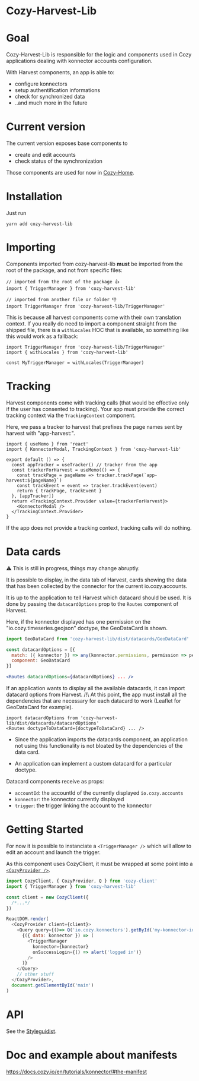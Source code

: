 # Cozy-Harvest-Lib

# Goal

Cozy-Harvest-Lib is responsible for the logic and components used in Cozy applications dealing with konnector accounts configuration.

With Harvest components, an app is able to:

- configure konnectors
- setup authentification informations
- check for synchronized data
- ..and much more in the future

# Current version

The current version exposes base components to

- create and edit accounts
- check status of the synchronization

Those components are used for now in [Cozy-Home](https://github.com/cozy/cozy-home).

# Installation

Just run

```
yarn add cozy-harvest-lib
```

# Importing

Components imported from cozy-harvest-lib **must** be imported from the root of the package, and not from specific files:

```
// imported from the root of the package 👍
import { TriggerManager } from 'cozy-harvest-lib'

// imported from another file or folder 👎
import TriggerManager from 'cozy-harvest-lib/TriggerManager'
```

This is because all harvest components come with their own translation context. If you really do need
to import a component straight from the shipped file, there is a `withLocales` HOC that is available,
so something like this would work as a fallback:

```
import TriggerManager from 'cozy-harvest-lib/TriggerManager'
import { withLocales } from 'cozy-harvest-lib'

const MyTriggerManager = withLocales(TriggerManager)
```

# Tracking

Harvest components come with tracking calls (that would be effective only if the
user has consented to tracking). Your app must provide the correct tracking
context via the `TrackingContext` component.

Here, we pass a tracker to harvest that prefixes the page names sent by harvest
with "app-harvest:".

```
import { useMemo } from 'react'
import { KonnectorModal, TrackingContext } from 'cozy-harvest-lib'

export default () => {
  const appTracker = useTracker() // tracker from the app
  const trackerForHarvest = useMemo(() => {
    const trackPage = pageName => tracker.trackPage(`app-harvest:${pageName}`)
    const trackEvent = event => tracker.trackEvent(event)
    return { trackPage, trackEvent }
  }, [appTracker])
  return <TrackingContext.Provider value={trackerForHarvest}>
    <KonnectorModal />
  </TrackingContext.Provider>
}
```

If the app does not provide a tracking context, tracking calls will do nothing.

# Data cards

⚠️ This is still in progress, things may change abruptly.

It is possible to display, in the data tab of Harvest, cards showing the data that
has been collected by the connector for the current io.cozy.accounts.

It is up to the application to tell Harvest which datacard should be used. It is done
by passing the `datacardOptions` prop to the `Routes` component of Harvest.

Here, if the konnector displayed has one permission on the "io.cozy.timeseries.geojson"
doctype, the GeoDataCard is shown.

```jsx
import GeoDataCard from 'cozy-harvest-lib/dist/datacards/GeoDataCard'

const datacardOptions = [{
  match: ({ konnector }) => any(konnector.permissions, permission => permission.type == 'io.cozy.timeseries.geojson'),
  component: GeoDataCard
}]

<Routes datacardOptions={datacardOptions} ... />
```

If an application wants to display all the available datacards, it can import
datacard options from Harvest. /!\ At this point, the app must install all the dependencies
that are necessary for each datacard to work (Leaflet for GeoDataCard for example).

```
import datacardOptions from 'cozy-harvest-lib/dist/datacards/datacardOptions'
<Routes doctypeToDataCard={doctypeToDataCard} ... />
```

- Since the application imports the datacards component, an application
  not using this functionality is not bloated by the dependencies
  of the data card.

- An application can implement a custom datacard for a particular
  doctype.

Datacard components receive as props:

- `accountId`: the accountId of the currently displayed `io.cozy.accounts`
- `konnector`: the konnector currently displayed
- `trigger`: the trigger linking the account to the konnector

# Getting Started

For now it is possible to instanciate a `<TriggerManager />` which will allow to edit an account and launch the trigger.

As this component uses CozyClient, it must be wrapped at some point into a [`<CozyProvider />`](https://github.com/cozy/cozy-client/blob/master/docs/getting-started.md#wrapping-the-app-in-a-cozyprovider).

```js
import CozyClient, { CozyProvider, Q } from 'cozy-client'
import { TriggerManager } from 'cozy-harvest-lib'

const client = new CozyClient({
  /*...*/
})

ReactDOM.render(
  <CozyProvider client={client}>
    <Query query={()=> Q('io.cozy.konnectors').getById('my-konnector-id')}>
      {({ data: konnector }) => (
        <TriggerManager
          konnector={konnector}
          onSuccessLogin={() => alert('logged in')}
        />
      )}
    </Query>
    // other stuff
  </CozyProvider>,
  document.getElementById('main')
)
```

# API

See the [Styleguidist](https://docs.cozy.io/cozy-libs/cozy-harvest-lib/).


# Doc and example about manifests

<https://docs.cozy.io/en/tutorials/konnector/#the-manifest>
